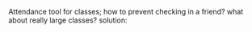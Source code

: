 Attendance tool for classes; how to prevent checking in a friend?  what about really large classes?
solution:

